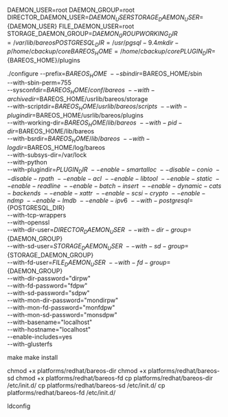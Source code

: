 DAEMON_USER=root
DAEMON_GROUP=root
DIRECTOR_DAEMON_USER=${DAEMON_USER}
STORAGE_DAEMON_USER=${DAEMON_USER}
FILE_DAEMON_USER=root
STORAGE_DAEMON_GROUP=${DAEMON_GROUP}
WORKING_DIR=/var/lib/bareos
POSTGRESQL_DIR=/usr/pgsql-9.4
mkdir -p /home/cbackup/core
BAREOS_HOME=/home/cbackup/core
PLUGIN_DIR=${BAREOS_HOME}/plugins

./configure   --prefix=$BAREOS_HOME \
  --sbindir=$BAREOS_HOME/sbin \
  --with-sbin-perm=755 \
  --sysconfdir=$BAREOS_HOME/conf/bareos \
  --with-archivedir=$BAREOS_HOME/usrlib/bareos/storage \
  --with-scriptdir=$BAREOS_HOME/usrlib/bareos/scripts \
  --with-plugindir=$BAREOS_HOME/usrlib/bareos/plugins \
  --with-working-dir=$BAREOS_HOME/lib/bareos \
  --with-pid-dir=$BAREOS_HOME/lib/bareos \
  --with-bsrdir=$BAREOS_HOME/lib/bareos \
  --with-logdir=$BAREOS_HOME/log/bareos \
  --with-subsys-dir=/var/lock \
  --with-python \
  --with-plugindir=${PLUGIN_DIR} \
  --enable-smartalloc \
  --disable-conio \
  --disable-rpath \
  --enable-acl \
  --enable-libtool \
  --enable-static \
  --enable-readline \
  --enable-batch-insert \
  --enable-dynamic-cats-backends \
  --enable-xattr \
  --enable-scsi-crypto \
  --enable-ndmp \
  --enable-lmdb \
  --enable-ipv6 \
  --with-postgresql=${POSTGRESQL_DIR}\
  --with-tcp-wrappers \
  --with-openssl \
  --with-dir-user=${DIRECTOR_DAEMON_USER} \
  --with-dir-group=${DAEMON_GROUP} \
  --with-sd-user=${STORAGE_DAEMON_USER} \
  --with-sd-group=${STORAGE_DAEMON_GROUP} \
  --with-fd-user=${FILE_DAEMON_USER} \
  --with-fd-group=${DAEMON_GROUP} \
  --with-dir-password="dirpw" \
  --with-fd-password="fdpw" \
  --with-sd-password="sdpw" \
  --with-mon-dir-password="mondirpw" \
  --with-mon-fd-password="monfdpw" \
  --with-mon-sd-password="monsdpw" \
  --with-basename="localhost" \
  --with-hostname="localhost" \
  --enable-includes=yes \
  --with-glusterfs

make
make install

chmod +x platforms/redhat/bareos-dir
chmod +x platforms/redhat/bareos-sd
chmod +x platforms/redhat/bareos-fd
cp platforms/redhat/bareos-dir /etc/init.d/
cp platforms/redhat/bareos-sd /etc/init.d/
cp platforms/redhat/bareos-fd /etc/init.d/

ldconfig
